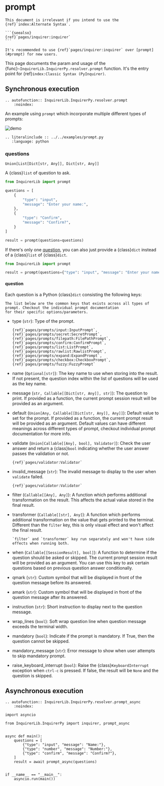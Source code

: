 # prompt

````{attention}
This document is irrelevant if you intend to use the {ref}`index:Alternate Syntax`.

```{seealso}
{ref}`pages/inquirer:inquirer`
```

````

```{tip}
It's recommended to use {ref}`pages/inquirer:inquirer` over [prompt](#prompt) for new users.
```

This page documents the param and usage of the {func}`~InquirerLib.InquirerPy.resolver.prompt` function.
It's the entry point for {ref}`index:Classic Syntax (PyInquirer)`.

## Synchronous execution

```{eval-rst}
.. autofunction:: InquirerLib.InquirerPy.resolver.prompt
    :noindex:
```

An example using `prompt` which incorporate multiple different types of prompts:

![demo](https://assets.kazhala.me/InquirerPy/InquirerPy-prompt.gif)

```{eval-rst}
.. literalinclude :: ../../examples/prompt.py
   :language: python
```

### questions

```
Union[List[Dict[str, Any]], Dict[str, Any]]
```

A {class}`list` of question to ask.

```python
from InquirerLib import prompt

questions = [
    {
        "type": "input",
        "message": "Enter your name:",
    },
    {
        "type": "Confirm",
        "message": "Confirm?",
    }
]

result = prompt(questions=questions)
```

If there's only one [question](#question), you can also just provide a {class}`dict` instead of a {class}`list` of {class}`dict`.

```python
from InquirerLib import prompt

result = prompt(questions={"type": "input", "message": "Enter your name:"})
```

#### question

Each question is a Python {class}`dict` consisting the following keys:

```{important}
The list below are the common keys that exists across all types of prompt. Checkout the individual prompt documentation
for their specific options/parameters.
```

- type (`str`): Type of the prompt.

  ```{seealso}
  {ref}`pages/prompts/input:InputPrompt`,
  {ref}`pages/prompts/secret:SecretPrompt`,
  {ref}`pages/prompts/filepath:FilePathPrompt`,
  {ref}`pages/prompts/confirm:ConfirmPrompt`,
  {ref}`pages/prompts/list:ListPrompt`,
  {ref}`pages/prompts/rawlist:RawlistPrompt`,
  {ref}`pages/prompts/expand:ExpandPrompt`,
  {ref}`pages/prompts/checkbox:CheckboxPrompt`,
  {ref}`pages/prompts/fuzzy:FuzzyPrompt`
  ```

- name (`Optional[str]`): The key name to use when storing into the result. If not present, the question index within the list of questions will be used as the key name.
- message (`str, Callable[[Dict[str, Any]], str]`): The question to print. If provided as a function, the current prompt session result will be provided as an argument.
- default (`Union[Any, Callable[[Dict[str, Any]], Any]]`): Default value to set for the prompt. If provided as a function, the current prompt result will be provided as an argument.
  Default values can have different meanings across different types of prompt, checkout individual prompt documentation for more info.
- validate (`Union[Callable[[Any], bool], Validator]`): Check the user answer and return a {class}`bool` indicating whether the user answer passes the validation or not.
  ```{seealso}
  {ref}`pages/validator:Validator`
  ```
- invalid_message (`str`): The invalid message to display to the user when `validate` failed.
  ```{seealso}
  {ref}`pages/validator:Validator`
  ```
- filter (`Callable[[Any], Any]`): A function which performs additional transformation on the result. This affects the actual value stored in the final result.
- transformer (`Callable[[str], Any]`): A function which performs additional transformation on the value that gets printed to the terminal. Different than the `filter` key, this
  is only visual effect and won't affect the final result.

  ```{tip}
  `filter` and `transformer` key run separately and won't have side effects when running both.
  ```

- when (`Callable[[SessionResult], bool]`): A function to determine if the question should be asked or skipped. The current prompt session result will be provided as an argument.
  You can use this key to ask certain questions based on previous question answer conditionally.
- qmark (`str`): Custom symbol that will be displayed in front of the question message before its answered.
- amark (`str`): Custom symbol that will be displayed in front of the question message after its answered.
- instruction (`str`): Short instruction to display next to the question message.
- wrap_lines (`bool`): Soft wrap question line when question message exceeds the terminal width.
- mandatory (`bool`): Indicate if the prompt is mandatory. If True, then the question cannot be skipped.
- mandatory_message (`str`): Error message to show when user attempts to skip mandatory prompt.
- raise_keyboard_interrupt (`bool`): Raise the {class}`KeyboardInterrupt` exception when `ctrl-c` is pressed. If false, the result
  will be `None` and the question is skipped.

## Asynchronous execution

```{eval-rst}
.. autofunction:: InquirerLib.InquirerPy.resolver.prompt_async
    :noindex:
```

```{code-block} python
import asyncio

from InquirerLib.InquirerPy import inquirer, prompt_async


async def main():
    questions = [
        {"type": "input", "message": "Name:"},
        {"type": "number", "message": "Number:"},
        {"type": "confirm", "message": "Confirm?"},
    ]
    result = await prompt_async(questions)


if __name__ == "__main__":
    asyncio.run(main())
```

